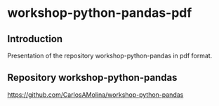# workshop-python-pandas-pdf

## Introduction

Presentation of the repository workshop-python-pandas in pdf format.

## Repository workshop-python-pandas

https://github.com/CarlosAMolina/workshop-python-pandas
